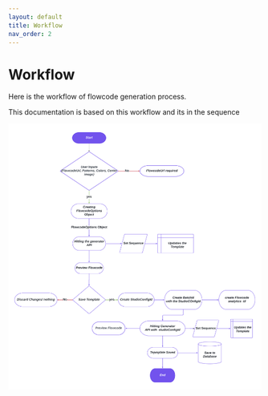 ```yaml
---
layout: default
title: Workflow
nav_order: 2
---
```


# Workflow

Here is the workflow of flowcode generation process.

This documentation is based on this workflow and its in the sequence

[![Flowcode Generation Workflow](/assets/images/Flowcode-Generation-Flowchart.png)](https://lucid.app/lucidchart/a90169c8-40ab-4a27-bd36-dba6bfc3dc46/edit?viewport_loc=662%2C-86%2C4819%2C2575%2C0_0&invitationId=inv_13b7b8cc-272b-4035-a5c0-1126810e9e69#)